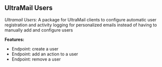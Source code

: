 ## UltraMail Users

_Ultramail Users:_ A package for UltraMail clients to configure automatic user registration and activity logging for personalized emails instead of having to manually add and configure users

**Features:**
 * Endpoint: create a user
 * Endpoint: add an action to a user
 * Endpoint: remove a user